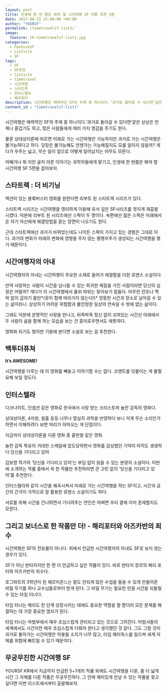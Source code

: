 ```yaml
---
layout: post
title: 인생에 한 번 쯤은 봐야 할 시간여행 SF 작품 추천 5편
date: 2017-08-23 15:00:00 +09:00
author: "YOURSF"
permalink: /timetravelsf-list1/
image:
  feature: th-timetravelsf-list1.jpg
categories:
  - FeatureSF
  - Listicle
  - SF
tags:
  - SF
  - SF추천
  - listicle
  - timetravel
  - 시간여행
  - 스타트렉
  - 인터스텔라
  - 해리포터
description: 시간여행은 매력적인 SF의 주제 중 하나이다.’과거로 돌아갈 수 있다면’같은 상상은 언제나 즐겁기도 하고, 많은 사람들에게 여러 가지 영감을 주기도 한다. 물론 상대성이론에 따르면 미래로 가는 시간여행은 가능하지만 과거로 가는 시간여행은 불가능하다고 하다. 당장은 불가능해도 언젠가는 가능해질지도 모를 일이지 않을까? 게다가 우주는 넓고, 무슨 일이 앞으로 어떻게 일어날지는 아무도 모른다. 어째거나 뭐 이런 골치 아픈 이야기는 과학자들에게 맡기고, 인생에 한 번쯤은 봐야 할 시간여행 SF 5편을 꼽아보자.
content_id : "timetravelsf-list1"
---
```


시간여행은 매력적인 SF의 주제 중 하나이다.’과거로 돌아갈 수 있다면’같은 상상은 언제나 즐겁기도 하고, 많은 사람들에게 여러 가지 영감을 주기도 한다.

물론 상대성이론에 따르면 미래로 가는 시간여행은 가능하지만 과거로 가는 시간여행은 불가능하다고 하다. 당장은 불가능해도 언젠가는 가능해질지도 모를 일이지 않을까? 게다가 우주는 넓고, 무슨 일이 앞으로 어떻게 일어날지는 아무도 모른다.

어째거나 뭐 이런 골치 아픈 이야기는 과학자들에게 맡기고, 인생에 한 번쯤은 봐야 할 시간여행 SF 5편을 꼽아보자.

## 스타트렉 : 더 비기닝

액션이 있는 블록버스터 영화를 원한다면 리부트 된 스타트렉 시리즈가 있다.

스타트렉 시리즈는 시간여행을 영리하게 이용해 유서 깊은 SF시리즈를 멋지게 재출발 시켰다. 덕분에 리부트 된 시리즈에선 스팍이 두 명이다. 속편에선 젊은 스팍은 미래에서 온 자기 자신에게 해결방법을 묻는 장면이 나오기도 한다.

근데 스타트렉에선 과거가 바뀌었는데도 나이든 스팍이 가지고 있는 경험은 그대로 이다. 과거의 변화가 미래의 변화에 영향을 주지 않는 평행우주가 생성되는 시간여행을 했기 때문이다.

## 시간여행자의 아내

시간여행자의 아내는 시간여행이 주요한 소재로 들어가 애절함을 더한 로맨스 소설이다.

만약 사랑하는 사람이 시간을 넘나들 수 있는 희귀한 체질을 가진 사람이라면 당신의 심정은 어떨까? 게다가 이 시간여행에서 품위 따위는 찾아보기 힘들다. 아무런 전조나 맥락 없이 갑자기 몸만*(옷이 함께 따라가지 않는다!)* 엉뚱한 시간과 장소로 날아갈 수 있는 삶이라니. 상상하기 어려운 위험함과 불안정한 일상의 연속일 수 밖에 없는 삶이다.

그래도 덕분에 운명적인 사랑을 만나고, 뒤죽박죽 정신 없이 꼬여있는 시간선 아래에서 두 사람이 삶을 함께 하는 모습을 보는 건 흥미로우면서도 애틋하다.

영화화 되기도 했지만 기왕에 본다면 소설로 보는 걸 추천한다.

## 백투더퓨쳐

**It’s AWESOME!**

시간여행을 다루는 데 이 영화를 빼놓고 이야기할 수는 없다. 코멘트를 덧붙이는 게 불필요해 보일 정도다.

## 인터스텔라

다크나이트, 인셉션 같은 영화로 한국에서 사랑 받는 크리스토퍼 놀란 감독의 영화다.

상대성이론, 4차원, 웜홀 등등 너무나 열심히 과학을 반영하다 보니 저게 무슨 소리인가 하면서 이해하려다 보면 머리가 아파오는 게 단점이다.

지금까지 상대성이론을 다룬 영화 중 끝판왕 같은 영화.

놀란 감독 특유의 거대한 스케일에 압도당하면서 영화를 감상했던 기억이 아직도 생생하다.당신을 기다리고 있어

김보영 작가의 ‘당신을 기다리고 있어’는 부담 없이 읽을 수 있는 분량의 소설이다. 이번에 소개하는 작품 중에서 꼭 한 작품만 추천하라면 큰 고민 없이 ‘당신을 기다리고 있어’를 추천한다.

인터스텔라와 같이 시간을 왜곡시켜서 미래로 가는 시간여행을 하는 SF이고, 시간과 공간의 간극이 극적으로 잘 활용한 로맨스 소설이기도 하다.

서로를 위해 시간을 건너뛰면서 기다려주는 연인은 어쩌면 우리 곁에 이미 존재할지도 모른다.

## 그리고 보너스로 한 작품만 더! - 해리포터와 아즈카반의 죄수

시간여행은 SF의 전유물이 아니다. 위에서 언급한 시간여행자의 아내도 SF로 보지 않는 경우가 있다.

SF가 아닌 판타지지만 한 편 더 언급하고 싶은 작품이 있다. 바로 판타지 장르의 해리 포터와 아즈카반의 죄수다.

호그와트의 3학년이 된 헤르미온느는 말도 안되게 많은 수업을 들을 수 있게 만들어준 비밀 무기를 하나 교수님들로부터 받게 된다. 그 비밀 무기는 필요한 만큼 시간을 되돌릴 수 있는 타임 터너다.

타임 터너는 해리도 한 단계 성장시키는 데에도 중요한 역할을 할 뿐더러 모든 문제를 해결하는 데 가장 중요한 열쇠가 된다.

타임 터너는 마법부에서 매우 조심스럽게 관리되고 있는 것으로 그려진다. 마법사들의 세계에서도 시간이란 매우 조심스럽게 다뤄야 한다고 생각했던 것 같다. 그도 그럴 것이 과거로 돌아가는 시간여행은 악용될 소지가 너무 많고, 타임 패러독스를 일으켜 세계 자체를 위험에 빠트릴 수 있기 때문이다.

## 무궁무진한 시간여행 SF

YOURSF.KR에서 지금까지 언급한 5+1개의 작품 외에도 시간여행을 다룬, 좀 더 넓게 시간 그 자체를 다룬 작품은 무궁무진하다. 그 안에 재미있게 만날 수 있는 작품을 찾고 싶다면 이번 리스트에서부터 출발해보자.

